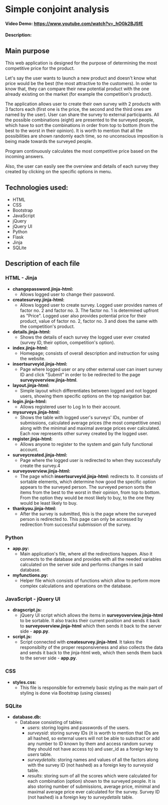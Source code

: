 # Simple conjoint analysis
#### Video Demo:  https://www.youtube.com/watch?v=_hOGk2BJSfE
#### Description:

## **Main purpose**
This web application is designed for the purpose of determining the most competitive price for the product.

Let's say the user wants to launch a new product and doesn't know what price would be the best (the most attractive to the customers). In order to know that, they can compare their new potential product with the one already existing on the market (for example the competition's product).

The application allows user to create their own survey with 2 products with 3 factors each (first one is the price, the second and the third ones are named by the user). User can share the survey to external participants. All the possible combinations (eight) are presented to the surveyed people, which have to sort the combinations in order from top to bottom (from the best to the worst in their opinion). It is worth to mention that all the possibilities are shown randomly each time, so no unconscious imposition is being made towards the surveyed people.

Program continuously calculates the most competitive price based on the incoming answers.

Also, the user can easily see the overview and details of each survey they created by clicking on the specific options in menu.

## **Technologies used:**
- HTML
- CSS
- Bootstrap
- JavaScript
- jQuery
- jQuery UI
- Python
- Flask
- Jinja
- SQLite

## **Description of each file**

### **HTML - Jinja**
- **changepassword.jinja-html:** 
    - Allows logged user to change their password.
- **createsurvey.jinja-html:** 
    - Allows logged user to create survey. Logged user provides names of factor no. 2 and factor no. 3. The factor no. 1 is determined upfront as "Price". Logged user also provides potential price for their product, value of factor no. 2, factor no. 3 and does the same with the competition's product.
- **details.jinja-html:** 
    - Shows the details of each survey the logged user ever created (survey ID, their option, competition's option).
- **index.jinja-html:**
    - Homepage; consists of overall description and instruction for using the website.
- **insertsurveyid.jinja-html:**
    - Page where logged user or any other external user can insert survey ID and click "Submit" in order to be redirected to the page **surveyoverview.jinja-html**.
- **layout.jinja-html:**
    - Simple layout which differentiates between logged and not logged users, showing them specific options on the top navigation bar.
- **login.jinja-html:**
    - Allows registered user to Log In to their account.
- **mysurveys.jinja-html:**
    - Shows the table with logged user's surveys' IDs, number of submissions, calculated average prices (the most competitive ones) along with the minimal and maximal average prices ever calculated. Each row represents other survey created by the logged user.
- **register.jinja-html:**
    - Allows anyone to register to the system and gain fully functional account.
- **surveycreated.jinja-html:**
    - Page where the logged user is redirected to when they successfully create the survey.4
- **surveyoverview.jinja-html:**
    - The page which **insertsurveyid.jinja-html:** redirects to. It consists of sortable elements, which determine how good the specific option appears to the surveyed person. The surveyed person sorts the items from the best to the worst in their opinion, from top to bottom. From the option they would be most likely to buy, to the one they would be least likely to buy.
- **thankyou.jinja-html:**
    - After the survey is submitted, this is the page where the surveyed person is redirected to. This page can only be accessed by redirection from successful submission of the survey.

### **Python**
- **app.py:**
    - Main application's file, where all the redirections happen. Also it connects to the database and provides with all the needed variables calculated on the server side and performs changes in said database.
- **myfunctions.py:**
    - Helper file which consists of functions which allow to perform more complex calculations and operations on the database.

### **JavaScript - jQuery UI**
- **dragscript.js:**
    - jQuery UI script which allows the items in **surveyoverview.jinja-html** to be sortable. It also tracks their current position and sends it back to **surveyoverview.jinja-html** which then sends it back to the server side - **app.py**.
- **script.js:**
    - Script connected with **createsurvey.jinja-html**. It takes the responsibilty of the proper responsiveness and also collects the data and sends it back to the jinja-html web, which then sends them back to the server side - **app.py**.

### **CSS**
- **styles.css:**
    - This file is responsible for extremely basic styling as the main part of styling is done via Bootstrap (using classes)

### **SQLite**
- **database.db:**
    - Database consisting of tables:
        - *users*: storing logins and passwords of the users.
        - *surveysid*: storing survey IDs (it is worth to mention that IDs are all hashed, so external users will not be able to substract or add any number to ID known by them and access random survey they should not have access to) and user_id as a foreign key to *users* table.
        - *surveydetails*: storing names and values of all the factors along with the survey ID (not hashed) as a foreign key to *surveysid* table.
        - *results*: storing sum of all the scores which were calculated for each combination (option) shown to the surveyed people. It is also storing number of submissions, average price, minimal and maximal average price ever calculated for the survey. Survey ID (not hashed) is a foreign key to *surveydetails* table.